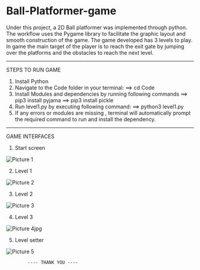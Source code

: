 # Ball-Platformer-game

Under this project, a 2D Ball platformer was implemented through python. The workflow uses the Pygame library to facilitate the graphic layout and smooth construction of the game. The game developed has 3 levels to play. In game the main target of the player is to reach the exit gate by jumping over the platforms and the obstacles to reach the next level.

---------------------------------------------------------------------------------------------------

STEPS TO RUN GAME
 
1) Install Python
2) Navigate to the Code folder in your terminal:
	==> cd Code 
3) Install Modules and dependencies by running following commands
	==> pip3 install pyjama
	==> pip3 install pickle
3) Run level1.py by executing following command:
	==> python3 level1.py
4) If any errors or modules are missing , terminal will automatically prompt the required command to run and install the dependency.
---------------------------------------------------------------------------------------------------

GAME INTERFACES

1. Start screen

![Picture 1](https://user-images.githubusercontent.com/50711982/233569487-5ed9fd03-33ca-41b0-98a4-e470dd58a9b9.jpg)


2. Level 1

![Picture 2](https://user-images.githubusercontent.com/50711982/233569764-6075e011-1561-4c5f-87be-5b0abd9efc78.jpg)

3. Level 2

![Picture 3](https://user-images.githubusercontent.com/50711982/233569900-c1892ecf-cc54-45d3-947c-d9e875fd4eed.jpg)

4. Level 3

![Picture 4jpg](https://user-images.githubusercontent.com/50711982/233569984-bd59ef72-e8b1-4395-a1f8-01d1c74fc883.jpg)


5. Level setter

![Picture 5](https://user-images.githubusercontent.com/50711982/233570059-5aca0871-3a65-4f41-b6ac-1df1d3f841fa.jpg)



			---- THANK YOU ----
